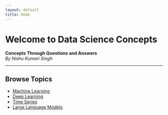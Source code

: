 ```yaml
---
layout: default
title: Home
---
```


# Welcome to Data Science Concepts

**Concepts Through Questions and Answers**  
*By Nishu Kumari Singh*

---

## Browse Topics

<ul>
  <li><a href="/machine-learning/">Machine Learning</a></li>
  <li><a href="/deep-learning/">Deep Learning</a></li>
  <li><a href="/time-series/">Time Series</a></li>
  <li><a href="/large-language-models/">Large Language Models</a></li>
</ul>
